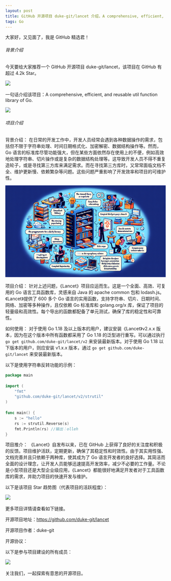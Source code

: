 ```yaml
---
layout: post
title: GitHub 开源项目 duke-git/lancet 介绍，A comprehensive, efficient, and reusable util function library of Go.
tags: Go
---
```


大家好，又见面了，我是 GitHub 精选君！

###### 背景介绍

今天要给大家推荐一个 GitHub 开源项目 duke-git/lancet，该项目在 GitHub 有超过 4.2k Star。

![](https://stats.deeptrain.net/repo/duke-git/lancet/?theme=light)

一句话介绍该项目：A comprehensive, efficient, and reusable util function library of Go.




![](https://raw.githubusercontent.com/duke-git/lancet/master/./logo.png)


###### 项目介绍

背景介绍：
在日常的开发工作中，开发人员经常会遇到各种数据操作的需求，包括但不限于字符串处理、时间日期格式化、加密解密、数据结构操作等。然而，Go 语言的标准库尽管功能强大，但在某些方面依然存在使用上的不便，例如高效地处理字符串、切片操作或是复杂的数据结构处理等。这导致开发人员不得不重复造轮子，或是寻找第三方库来满足需求。而在寻找第三方库时，又常常面临文档不全、维护更新慢、依赖繁杂等问题。这些问题严重影响了开发效率和项目的可维护性。



![](https://raw.githubusercontent.com/ZhuPeng/pic/master/mac/compress_tmp-89cddebf233a4dd3b8b0f7807d7a56e0.png)

项目介绍：
针对上述问题，《Lancet》项目应运而生。这是一个全面、高效、可复用的 Go 语言工具函数库，灵感来自 Java 的 apache common 包和 lodash.js。《Lancet》提供了 600 多个 Go 语言的实用函数，支持字符串、切片、日期时间、网络、加密等多种操作，且仅依赖 Go 标准库和 golang.org/x 库，保证了项目的轻量级和高效性。每个导出的函数都配备了单元测试，确保了库的稳定性和可靠性。

如何使用：
对于使用 Go 1.18 及以上版本的用户，建议安装《Lancet》v2.x.x 版本，因为在这个版本中所有函数都采用了 Go 1.18 的泛型进行重写。可以通过执行 `go get github.com/duke-git/lancet/v2` 来安装最新版本。对于使用 Go 1.18 以下版本的用户，则应安装 v1.x.x 版本，通过 `go get github.com/duke-git/lancet` 来安装最新版本。

以下是使用字符串反转功能的示例：

```go
package main

import (
    "fmt"
    "github.com/duke-git/lancet/v2/strutil"
)

func main() {
    s := "hello"
    rs := strutil.Reverse(s)
    fmt.Println(rs) //输出：olleh
}
```

项目推介：
《Lancet》自发布以来，已在 GitHub 上获得了良好的关注度和积极的反馈。项目维护活跃，定期更新，确保了其稳定性和时效性。由于其实用性强、文档完善并且只依赖于两种库，使其成为了 Go 语言开发者的良好选择。其简洁而全面的设计理念，让开发人员能够迅速提高开发效率，减少不必要的工作量。不论是小型项目还是大型企业级应用，《Lancet》都能很好地满足开发者对于工具函数库的需求，并助力项目的快速开发与维护。

以下是该项目 Star 趋势图（代表项目的活跃程度）：

![](https://api.star-history.com/svg?repos=duke-git/lancet&type=Timeline)

更多项目详情请查看如下链接。

开源项目地址：https://github.com/duke-git/lancet 

开源项目作者：duke-git

开源协议：

以下是参与项目建设的所有成员：

![](https://contrib.rocks/image?repo=duke-git/lancet)

关注我们，一起探索有意思的开源项目。

